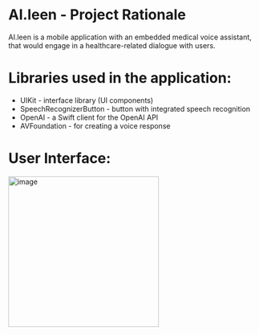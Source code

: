 # AI.leen - Project Rationale
AI.leen is a mobile application with an embedded medical voice assistant,
that would engage in a healthcare-related dialogue with users.
# Libraries used in the application:
- UIKit - interface library (UI components)
- SpeechRecognizerButton - button with integrated speech recognition
- OpenAI - a Swift client for the OpenAI API
- AVFoundation - for creating a voice response
# User Interface:

<img width="300" alt="image" src="https://github.com/ZeinMukhanov/aileen/assets/96255821/2793eebb-d824-447c-b8aa-449f6f77552e">

